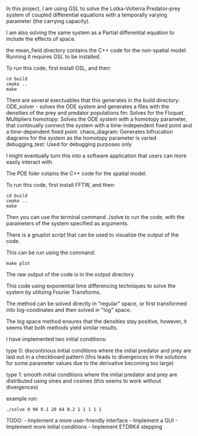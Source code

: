 In this project, I am using GSL to solve the Lotka-Volterra Predator-prey system of coupled differential equations with a temporally varying parameter (the carrying capacity).

I am also solving the same system as a Partial differential equation to include the effects of space.

the mean_field directory contains the C++ code for the non-spatial model. Running it requires GSL to be installed.

To run this code, first install GSL, and then:

``` mkdir build
cd build
cmake ..
make
```

There are several exectuables that this generates in the build directory:
ODE_solver - solves the ODE system and generates a files with the densities of the prey and predator populations
fm: Solves for the Floquet Multipliers
homotopy: Solves the ODE system with a homotopy parameter, that continually connect the system with a time-independent fixed point and a time-dependent fixed point.
chaos_diagram: Generates bifrucation diagrams for the system as the homotopy parameter is varied
debugging_test: Used for debugging purposes only

I might eventually turn this into a software application that users can more easily interact with

The PDE foler cotains the C++ code for the spatial model.

To run this code, first install FFTW, and then:

``` mkdir build
cd build
cmake ..
make
```

Then you can use the terminal command ./solve to run the code, with the parameters of the system specified as arguments.

There is a gnuplot script that can be used to visualize the output of the code.

This can be run using the command:

``` make plot ```


The raw output of the code is in the output directory 

This code using exponential time differencing techniques to solve the system by utilizing Fourier Transforms. 

The method can be solved directly in "regular" space, or first transformed into log-coodinates and then solved in "log" space.

The log space method ensures that the densities stay positive, however, it seems that both methods yield similar results.

I have implemented two initial conditions:

type 0: discontinous initial conditions where the initial predator and prey are laid out in a checkboard pattern (this leads to divergences in the solutions for some parameter values due to the derivative becoming too large)

type 1: smooth initial conditions where the initial predator and prey are distributed using sines and cosines (this seems to work without divergences)

example run:

``` ./solve 0 90 0.1 20 64 0.2 1 1 1 1 1 ```


TODO:
	- Implement a more user-friendly interface
	- Implement a GUI
	- Implement more initial conditions
	- Implement ETDRK4 stepping

